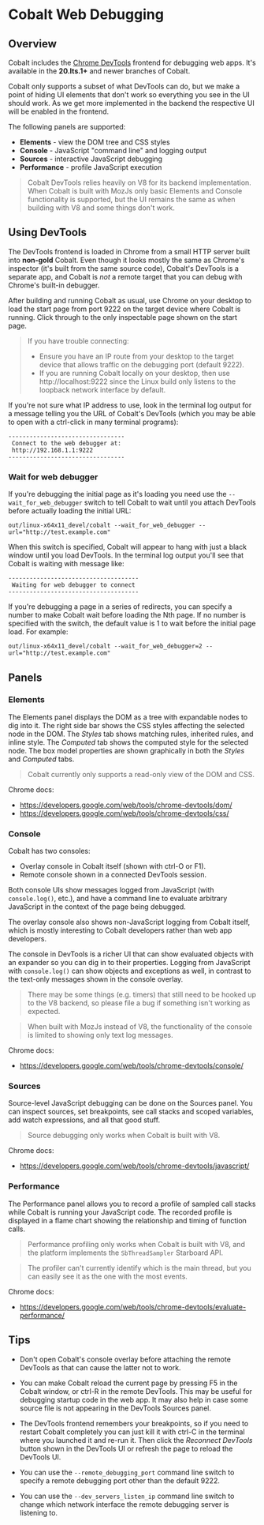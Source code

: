 # Cobalt Web Debugging

## Overview

Cobalt includes the [Chrome
DevTools](https://developers.google.com/web/tools/chrome-devtools/) frontend for
debugging web apps. It's available in the **20.lts.1+** and newer branches of
Cobalt.

Cobalt only supports a subset of what DevTools can do, but we make a point of
hiding UI elements that don't work so everything you see in the UI should work.
As we get more implemented in the backend the respective UI will be enabled in
the frontend.

The following panels are supported:

*   **Elements** - view the DOM tree and CSS styles
*   **Console** - JavaScript "command line" and logging output
*   **Sources** - interactive JavaScript debugging
*   **Performance** - profile JavaScript execution

> Cobalt DevTools relies heavily on V8 for its backend implementation. When
> Cobalt is built with MozJs only basic Elements and Console functionality is
> supported, but the UI remains the same as when building with V8 and some
> things don't work.

## Using DevTools

The DevTools frontend is loaded in Chrome from a small HTTP server built into
**non-gold** Cobalt. Even though it looks mostly the same as Chrome's inspector
(it's built from the same source code), Cobalt's DevTools is a separate app,
and Cobalt is *not* a remote target that you can debug with Chrome's built-in
debugger.

After building and running Cobalt as usual, use Chrome on your desktop to load
the start page from port 9222 on the target device where Cobalt is running.
Click through to the only inspectable page shown on the start page.

> If you have trouble connecting:
> * Ensure you have an IP route from your desktop to the target device that
>   allows traffic on the debugging port (default 9222).
> * If you are running Cobalt locally on your desktop, then use
>   http://localhost:9222 since the Linux build only listens to the loopback
>   network interface by default.

If you're not sure what IP address to use, look in the terminal log output for a
message telling you the URL of Cobalt's DevTools (which you may be able to open
with a ctrl-click in many terminal programs):

```
---------------------------------
 Connect to the web debugger at:
 http://192.168.1.1:9222
---------------------------------
```

### Wait for web debugger

If you're debugging the initial page as it's loading you need use the
`--wait_for_web_debugger` switch to tell Cobalt to wait until you attach
DevTools before actually loading the initial URL:

```
out/linux-x64x11_devel/cobalt --wait_for_web_debugger --url="http://test.example.com"
```

When this switch is specified, Cobalt will appear to hang with just a black
window until you load DevTools. In the terminal log output you'll see that
Cobalt is waiting with message like:

```
-------------------------------------
 Waiting for web debugger to connect
-------------------------------------
```

If you're debugging a page in a series of redirects, you can specify a number to
make Cobalt wait before loading the Nth page. If no number is specified with the
switch, the default value is 1 to wait before the initial page load. For
example:

```
out/linux-x64x11_devel/cobalt --wait_for_web_debugger=2 --url="http://test.example.com"
```

## Panels

### Elements

The Elements panel displays the DOM as a tree with expandable nodes to dig into
it. The right side bar shows the CSS styles affecting the selected node in the
DOM. The *Styles* tab shows matching rules, inherited rules, and inline style.
The *Computed* tab shows the computed style for the selected node. The box model
properties are shown graphically in both the *Styles* and *Computed* tabs.

> Cobalt currently only supports a read-only view of the DOM and CSS.

Chrome docs:

*   https://developers.google.com/web/tools/chrome-devtools/dom/
*   https://developers.google.com/web/tools/chrome-devtools/css/

### Console

Cobalt has two consoles:
* Overlay console in Cobalt itself (shown with ctrl-O or F1).
* Remote console shown in a connected DevTools session.

Both console UIs show messages logged from JavaScript (with `console.log()`,
etc.), and have a command line to evaluate arbitrary JavaScript in the context
of the page being debugged.

The overlay console also shows non-JavaScript logging from Cobalt itself, which
is mostly interesting to Cobalt developers rather than web app developers.

The console in DevTools is a richer UI that can show evaluated objects with an
expander so you can dig in to their properties. Logging from JavaScript with
`console.log()` can show objects and exceptions as well, in contrast to the
text-only messages shown in the console overlay.

> There may be some things (e.g.  timers) that still need to be hooked up to the
> V8 backend, so please file a bug if something isn't working as expected.

> When built with MozJs instead of V8, the functionality of the console is
> limited to showing only text log messages.

Chrome docs:

*   https://developers.google.com/web/tools/chrome-devtools/console/

### Sources

Source-level JavaScript debugging can be done on the Sources panel. You can
inspect sources, set breakpoints, see call stacks and scoped variables, add
watch expressions, and all that good stuff.

> Source debugging only works when Cobalt is built with V8.

Chrome docs:

*   https://developers.google.com/web/tools/chrome-devtools/javascript/

### Performance

The Performance panel allows you to record a profile of sampled call stacks
while Cobalt is running your JavaScript code. The recorded profile is displayed
in a flame chart showing the relationship and timing of function calls.

> Performance profiling only works when Cobalt is built with V8, and the
> platform implements the `SbThreadSampler` Starboard API.

> The profiler can't currently identify which is the main thread, but you can
> easily see it as the one with the most events.

Chrome docs:

*   https://developers.google.com/web/tools/chrome-devtools/evaluate-performance/

## Tips

*   Don't open Cobalt's console overlay before attaching the remote DevTools as
    that can cause the latter not to work.

*   You can make Cobalt reload the current page by pressing F5 in the Cobalt
    window, or ctrl-R in the remote DevTools. This may be useful for debugging
    startup code in the web app. It may also help in case some source file is
    not appearing in the DevTools Sources panel.

*   The DevTools frontend remembers your breakpoints, so if you need to restart
    Cobalt completely you can just kill it with ctrl-C in the terminal where you
    launched it and re-run it. Then click the *Reconnect DevTools* button shown
    in the DevTools UI or refresh the page to reload the DevTools UI.

*   You can use the `--remote_debugging_port` command line switch to specify a
    remote debugging port other than the default 9222.

*   You can use the `--dev_servers_listen_ip` command line switch to change
    which network interface the remote debugging server is listening to.
